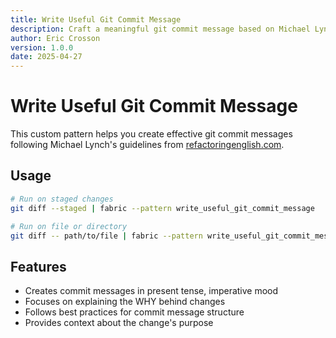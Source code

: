 ```yaml
---
title: Write Useful Git Commit Message
description: Craft a meaningful git commit message based on Michael Lynch's guidelines
author: Eric Crosson
version: 1.0.0
date: 2025-04-27
---
```


# Write Useful Git Commit Message

This custom pattern helps you create effective git commit messages following Michael Lynch's guidelines from [refactoringenglish.com](https://refactoringenglish.com/chapters/commit-messages/).

## Usage

```bash
# Run on staged changes
git diff --staged | fabric --pattern write_useful_git_commit_message

# Run on file or directory
git diff -- path/to/file | fabric --pattern write_useful_git_commit_message
```

## Features

- Creates commit messages in present tense, imperative mood
- Focuses on explaining the WHY behind changes
- Follows best practices for commit message structure
- Provides context about the change's purpose
